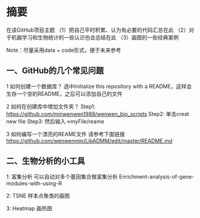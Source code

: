 # 摘要
在该GitHub项目主题
（1）把自己平时积累、认为有必要的代码汇总在此
（2）对于机器学习和生物统计的一些认识也会总结在此
（3）画图的一些经典案例

Note：尽量采用data + code形式，便于未来参考

## 一、GitHub的几个常见问题
1 如何创建一个数据库？
选中Initialize this repository with a README，这样会生存一个空的README，之后可以添加自己的文件

2 如何在创建库中增加文件夹？
Step1:
https://github.com/minwenwen1988/wenwen_bio_scripts
Step2: 单击creat new file
Step3: 然后输入->myFile/reame

3 如何编写一个漂亮的REAME文件
请参考下面链接
https://github.com/wenwenmin/LibADMM/edit/master/README.md

##  二、生物分析的小工具
1: 富集分析
可以自动对多个基因集合做富集分析
Enrichment-analysis-of-gene-modules-with-using-R

2: TSNE 样本点聚类的画图

3: Heatmap 画热图
